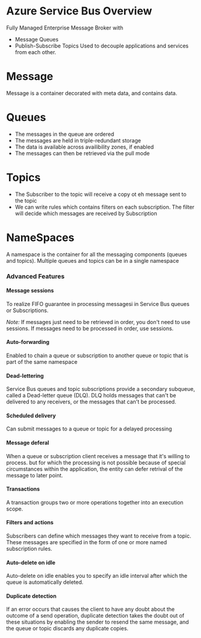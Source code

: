 # Azure Service Bus Overview
Fully Managed Enterprise Message Broker with
- Message Queues
- Publish-Subscribe Topics
Used to decouple applications and services from each other.

# Message
Message is a container decorated with meta data, and contains data.

# Queues
- The messages in the queue are ordered
- The messages are held in triple-redundant storage
- The data is available across availibility zones, if enabled
- The messages can then be retrieved via the pull mode

# Topics
- The Subscriber to the topic will receive a copy ot eh message sent to the topic
- We can write rules which contains filters on each subscription. The filter will decide which messages are received by Subscription

# NameSpaces
A namespace is the container for all the messaging components (queues and topics). Multiple queues and topics can be in a single namespace

### Advanced Features

#### Message sessions
To realize FIFO guarantee in processing messagesi in Service Bus queues or Subscriptions.

*Note:* If messages just need to be retrieved in order, you don't need to use sessions. If messages need to be processed in order, use sessions.

#### Auto-forwarding
Enabled to chain a queue or subscription to another queue or topic that is part of the same namespace

#### Dead-lettering
Service Bus queues and topic subscriptions provide a secondary subqueue, called a Dead-letter queue (DLQ). DLQ holds messages that can't be delivered to any receivers, or the messages that can't be processed.

#### Scheduled delivery
Can submit messages to a queue or topic for a delayed processing

#### Message deferal
When a queue or subscription client receives a message that it's willing to process. but for which the processing is not possible because of special circumstances within the application, the entity can defer retrival of the message to later point.

#### Transactions
A transaction groups two or more operations together into an execution scope.

#### Filters and actions
Subscribers can define which messages they want to receive from a topic. These messages are specified in the form of one or more named subscription rules.

#### Auto-delete on idle
Auto-delete on idle enables you to specify an idle interval after which the queue is automatically deleted.

#### Duplicate detection
If an error occurs that causes the client to have any doubt about the outcome of a send operation, duplicate detection takes the doubt out of these situations by enabling the sender to resend the same message, and the queue or topic discards any duplicate copies.



